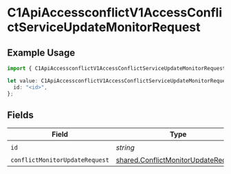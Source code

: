 # C1ApiAccessconflictV1AccessConflictServiceUpdateMonitorRequest

## Example Usage

```typescript
import { C1ApiAccessconflictV1AccessConflictServiceUpdateMonitorRequest } from "conductorone-sdk-typescript/sdk/models/operations";

let value: C1ApiAccessconflictV1AccessConflictServiceUpdateMonitorRequest = {
  id: "<id>",
};
```

## Fields

| Field                                                                                             | Type                                                                                              | Required                                                                                          | Description                                                                                       |
| ------------------------------------------------------------------------------------------------- | ------------------------------------------------------------------------------------------------- | ------------------------------------------------------------------------------------------------- | ------------------------------------------------------------------------------------------------- |
| `id`                                                                                              | *string*                                                                                          | :heavy_check_mark:                                                                                | N/A                                                                                               |
| `conflictMonitorUpdateRequest`                                                                    | [shared.ConflictMonitorUpdateRequest](../../../sdk/models/shared/conflictmonitorupdaterequest.md) | :heavy_minus_sign:                                                                                | N/A                                                                                               |